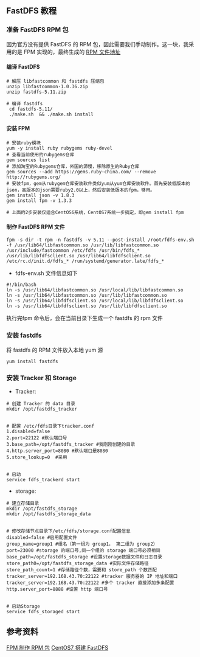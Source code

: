 ## FastDFS 教程

### 准备 FastDFS RPM 包
因为官方没有提供 FastDFS 的 RPM 包，因此需要我们手动制作。这一块，我采用的是 FPM 实现的，最终生成的 [RPM 文件地址](https://github.com/RainPoetry/ambari-servers/tree/master/doc/FastDFS/rpm)

#### 编译 FastDFS
```
# 解压 libfastcommon 和 fastdfs 压缩包
unzip libfastcommon-1.0.36.zip
unzip fastdfs-5.11.zip

# 编译 fastdfs
 cd fastdfs-5.11/
 ./make.sh  && ./make.sh install
```

#### 安装 FPM 
```
# 安装ruby模块
yum -y install ruby rubygems ruby-devel
# 查看当前使用的rubygems仓库
gem sources list
# 添加淘宝的Rubygems仓库，外国的源慢，移除原生的Ruby仓库
gem sources --add https://gems.ruby-china.com/ --remove http://rubygems.org/
# 安装fpm，gem从rubygem仓库安装软件类似yum从yum仓库安装软件。首先安装低版本的json，高版本的json需要ruby2.0以上，然后安装低版本的fpm，够用。
gem install json -v 1.8.3
gem install fpm -v 1.3.3

# 上面的2步安装仅适合CentOS6系统，CentOS7系统一步搞定，即gem install fpm
```

#### 制作 FastDFS RPM 文件
```
fpm -s dir -t rpm -n fastdfs -v 5.11 --post-install /root/fdfs-env.sh -f /usr/lib64/libfastcommon.so /usr/lib/libfastcommon.so /usr/include/fastcommon /etc/fdfs /usr/bin/fdfs_* /usr/lib/libfdfsclient.so /usr/lib64/libfdfsclient.so /etc/rc.d/init.d/fdfs_* /run/systemd/generator.late/fdfs_*
```
- fdfs-env.sh 文件信息如下
```
#!/bin/bash
ln -s /usr/lib64/libfastcommon.so /usr/local/lib/libfastcommon.so
ln -s /usr/lib64/libfastcommon.so /usr/lib/libfastcommon.so
ln -s /usr/lib64/libfdfsclient.so /usr/local/lib/libfdfsclient.so
ln -s /usr/lib64/libfdfsclient.so /usr/lib/libfdfsclient.so
```
执行完fpm 命令后，会在当前目录下生成一个 fastdfs 的 rpm 文件

### 安装 fastdfs
将 fastdfs 的 RPM 文件放入本地 yum 源
```
yum install fastdfs
```

### 安装 Tracker 和 Storage
- Tracker:
```
# 创建 Tracker 的 data 目录
mkdir /opt/fastdfs_tracker


# 配置 /etc/fdfs目录下tracker.conf
1.disabled=false 
2.port=22122 #默认端口号 
3.base_path=/opt/fastdfs_tracker #我刚刚创建的目录 
4.http.server_port=8080 #默认端口是8080
5.store_lookup=0  #采用


# 启动
service fdfs_trackerd start
```
- storage:
```
# 建立存储目录
mkdir /opt/fastdfs_storage
mkdir /opt/fastdfs_storage_data


# 修改存储节点目录下/etc/fdfs/storage.conf配置信息
disabled=false #启用配置文件  
group_name=group1 #组名（第一组为 group1， 第二组为 group2）  
port=23000 #storage 的端口号,同一个组的 storage 端口号必须相同  
base_path=/opt/fastdfs_storage #设置storage数据文件和日志目录 
store_path0=/opt/fastdfs_storage_data #实际文件存储路径  
store_path_count=1 #存储路径个数，需要和 store_path 个数匹配  
tracker_server=192.168.43.70:22122 #tracker 服务器的 IP 地址和端口  
tracker_server=192.168.43.70:22122 #多个 tracker 直接添加多条配置  
http.server_port=8888 #设置 http 端口号


# 启动Storage
service fdfs_storaged start
```

## 参考资料
[ FPM 制作 RPM 包](https://www.zyops.com/autodeploy-rpm/)
[CentOS7 搭建 FastDFS ](https://yongliangzhang.github.io/blogs/2018/02/01/CentOS_7.2%E6%90%AD%E5%BB%BAFastDFS_%E5%88%86%E5%B8%83%E5%BC%8F%E6%96%87%E4%BB%B6%E7%B3%BB%E7%BB%9F%EF%BC%8C%E5%AE%9E%E7%8E%B0%E9%AB%98%E5%8F%AF%E7%94%A8%E9%9B%86%E7%BE%A4/#2-%E5%AE%89%E8%A3%85Tracker%E5%B9%B6%E5%AE%9E%E7%8E%B0%E8%8A%82%E7%82%B9%E4%BF%A1%E6%81%AF%E9%85%8D%E7%BD%AE)
